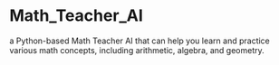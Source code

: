 # Math_Teacher_AI
a Python-based Math Teacher AI that can help you learn and practice various math concepts, including arithmetic, algebra, and geometry.
